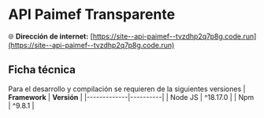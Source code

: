 # API Paimef Transparente

🌐 **Dirección de internet:** [https://site--api-paimef--tvzdhp2q7p8g.code.run](https://site--api-paimef--tvzdhp2q7p8g.code.run)

## Ficha técnica
Para el desarrollo y compilación se requieren de la siguientes versiones
| **Framework**   | **Versión**  |
|-------------|----------|
| Node JS     | ^18.17.0 |
| Npm         | ^9.8.1   |
